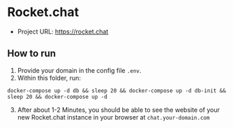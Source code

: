 # Rocket.chat

- Project URL: https://rocket.chat

## How to run
1. Provide your domain in the config file `.env`.
2. Within this folder, run: 
  ```
  docker-compose up -d db && sleep 20 && docker-compose up -d db-init && sleep 20 && docker-compose up -d
  ```
3. After about 1-2 Minutes, you should be able to see the website of your new Rocket.chat instance in your browser at `chat.your-domain.com`
